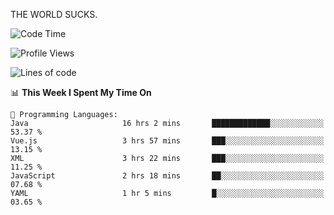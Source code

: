 THE WORLD SUCKS.

<!--START_SECTION:waka-->
![Code Time](http://img.shields.io/badge/Code%20Time-680%20hrs%2049%20mins-blue)

![Profile Views](http://img.shields.io/badge/Profile%20Views-0-blue)

![Lines of code](https://img.shields.io/badge/From%20Hello%20World%20I%27ve%20Written-2.2%20million%20lines%20of%20code-blue)

📊 **This Week I Spent My Time On** 

```text
💬 Programming Languages: 
Java                     16 hrs 2 mins       █████████████░░░░░░░░░░░░   53.37 % 
Vue.js                   3 hrs 57 mins       ███░░░░░░░░░░░░░░░░░░░░░░   13.15 % 
XML                      3 hrs 22 mins       ███░░░░░░░░░░░░░░░░░░░░░░   11.25 % 
JavaScript               2 hrs 18 mins       ██░░░░░░░░░░░░░░░░░░░░░░░   07.68 % 
YAML                     1 hr 5 mins         █░░░░░░░░░░░░░░░░░░░░░░░░   03.65 % 
```


<!--END_SECTION:waka-->
